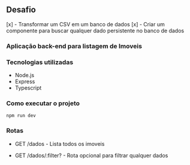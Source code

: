 ## Desafio
[x] - Transformar um CSV em um banco de dados
[x] - Criar um componente para buscar qualquer dado persistente no banco de dados

### Aplicação back-end para listagem de Imoveis

### Tecnologias utilizadas
- Node.js
- Express
- Typescript

### Como executar o projeto
```npm run dev```

### Rotas
- GET /dados - Lista todos os imoveis

- GET /dados/:filter? - Rota opcional para filtrar qualquer dados
